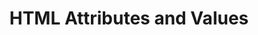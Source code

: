 ---
id: attributes-and-values
title: HTML Attributes and Values
sidebar_label: Attributes and Values
sidebar_position: 3
tags: [html, web-development, attributes, values]
description: In this tutorial, you will learn about HTML attributes and values. HTML attributes are used to provide additional information about HTML elements, and values are the data that is assigned to attributes.
---